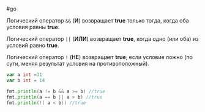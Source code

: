#go 

Логический оператор `&&` (**И**) возвращает **true** только тогда, когда оба условия равны **true**.

Логический оператор `||` (**ИЛИ**) возвращает **true**, когда одно (или оба) из условий равно **true**.

Логический оператор `!` (**НЕ**) возвращает **true**, если условие ложно (по сути, меняя результат условия на противоположный).

```go
var a int =31
var b int = 14

fmt.println(a != b && a >= b) //true
fmt.println(a == b || a > b) //true
fmt.println(!( a < b)) //true
```